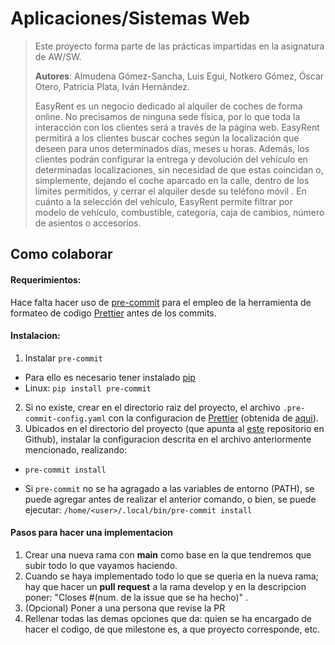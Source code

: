 # Aplicaciones/Sistemas Web

> Este proyecto forma parte de las prácticas impartidas en la asignatura de AW/SW.
>
> **Autores**: Almudena Gómez-Sancha, Luis Egui, Notkero Gómez, Óscar Otero, Patricia Plata, Iván Hernández.
>
> EasyRent es un negocio dedicado al alquiler de coches de forma online. No precisamos de
ninguna sede física, por lo que toda la interacción con los clientes será a través de la página
web. EasyRent permitirá a los clientes buscar coches según la localización que deseen para
unos determinados días, meses u horas. Además, los clientes podrán configurar la entrega y
devolución del vehículo en determinadas localizaciones, sin necesidad de que estas
coincidan o, simplemente, dejando el coche aparcado en la calle, dentro de los límites
permitidos, y cerrar el alquiler desde su teléfono móvil . En cuánto a la selección del
vehículo, EasyRent permite filtrar por modelo de vehículo, combustible, categoría, caja de
cambios, número de asientos o accesorios.


## Como colaborar

#### Requerimientos:

Hace falta hacer uso de [pre-commit](https://github.com/pre-commit/pre-commit) para el empleo de la herramienta de formateo de codigo [Prettier](https://prettier.io/) antes de los commits.

#### Instalacion:

1. Instalar `pre-commit`

- Para ello es necesario tener instalado [pip](https://pypi.org/project/pip/)
- Linux: `pip install pre-commit`

2. Si no existe, crear en el directorio raiz del proyecto, el archivo `.pre-commit-config.yaml` con la configuracion de [Prettier](https://prettier.io/) (obtenida de [aqui](https://prettier.io/docs/en/precommit.html)).
3. Ubicados en el directorio del proyecto (que apunta al [este](https://github.com/Missionpage/sw-practices) repositorio en Github), instalar la configuracion descrita en el archivo anteriormente mencionado, realizando:

- `pre-commit install`

* Si `pre-commit` no se ha agragado a las variables de entorno (PATH), se puede agregar antes de realizar el anterior comando, o bien, se puede ejecutar: `/home/<user>/.local/bin/pre-commit install`

#### Pasos para hacer una implementacion

1. Crear una nueva rama con **main** como base en la que tendremos que subir todo lo que vayamos haciendo.
2. Cuando se haya implementado todo lo que se queria en la nueva rama; hay que hacer un **pull request** a la rama develop y en la descripcion poner: "Closes #(num. de la issue que se ha hecho)" .
3. (Opcional) Poner a una persona que revise la PR
4. Rellenar todas las demas opciones que da: quien se ha encargado de hacer el codigo, de que milestone es, a que proyecto corresponde, etc.
